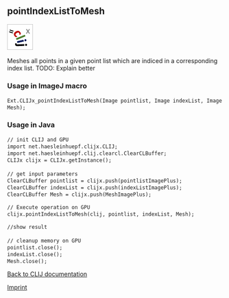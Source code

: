## pointIndexListToMesh
![Image](images/mini_clijx_logo.png)

Meshes all points in a given point list which are indiced in a corresponding index list. TODO: Explain better

### Usage in ImageJ macro
```
Ext.CLIJx_pointIndexListToMesh(Image pointlist, Image indexList, Image Mesh);
```


### Usage in Java
```
// init CLIJ and GPU
import net.haesleinhuepf.clijx.CLIJ;
import net.haesleinhuepf.clij.clearcl.ClearCLBuffer;
CLIJx clijx = CLIJx.getInstance();

// get input parameters
ClearCLBuffer pointlist = clijx.push(pointlistImagePlus);
ClearCLBuffer indexList = clijx.push(indexListImagePlus);
ClearCLBuffer Mesh = clijx.push(MeshImagePlus);
```

```
// Execute operation on GPU
clijx.pointIndexListToMesh(clij, pointlist, indexList, Mesh);
```

```
//show result

// cleanup memory on GPU
pointlist.close();
indexList.close();
Mesh.close();
```


[Back to CLIJ documentation](https://clij.github.io/)

[Imprint](https://clij.github.io/imprint)
